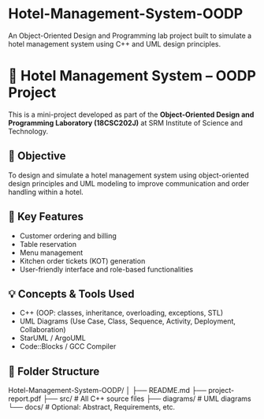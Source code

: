 # Hotel-Management-System-OODP
An Object-Oriented Design and Programming lab project built to simulate a hotel management system using C++ and UML design principles.

# 🏨 Hotel Management System – OODP Project

This is a mini-project developed as part of the **Object-Oriented Design and Programming Laboratory (18CSC202J)** at SRM Institute of Science and Technology.

## 📌 Objective
To design and simulate a hotel management system using object-oriented design principles and UML modeling to improve communication and order handling within a hotel.

## 🚀 Key Features
- Customer ordering and billing
- Table reservation
- Menu management
- Kitchen order tickets (KOT) generation
- User-friendly interface and role-based functionalities

## 💡 Concepts & Tools Used
- C++ (OOP: classes, inheritance, overloading, exceptions, STL)
- UML Diagrams (Use Case, Class, Sequence, Activity, Deployment, Collaboration)
- StarUML / ArgoUML
- Code::Blocks / GCC Compiler

## 📁 Folder Structure

Hotel-Management-System-OODP/
│
├── README.md
├── project-report.pdf
├── src/ # All C++ source files
├── diagrams/ # UML diagrams
└── docs/ # Optional: Abstract, Requirements, etc.
